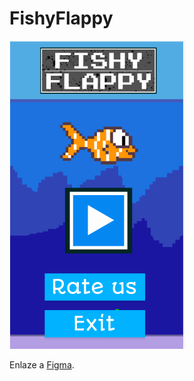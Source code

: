 # FishyFlappy

![Prototipo](/assets/Main.png)

Enlaze a [Figma](https://www.figma.com/file/jwDlWC1p46czR1ZfwXxDD1/Fishy-Flappy?node-id=0%3A1&t=ygSVS650QpuFQd4d-0).

